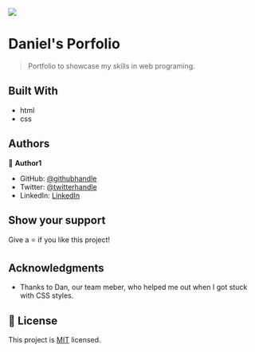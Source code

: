![](https://img.shields.io/badge/Microverse-blueviolet)

# Daniel's Porfolio

> Portfolio to showcase my skills in web programing.


## Built With

- html
- css




## Authors

👤 **Author1**

- GitHub: [@githubhandle](https://github.com/Dinicharia)
- Twitter: [@twitterhandle](https://twitter.com/Icharian)
- LinkedIn: [LinkedIn](https://www.linkedin.com/in/daniel-njoroge-3651a2a5/)



## Show your support

Give a ⭐️ if you like this project!

## Acknowledgments

- Thanks to Dan, our team meber, who helped me out when I got stuck with CSS styles.

## 📝 License

This project is [MIT](./LICENSE) licensed.

